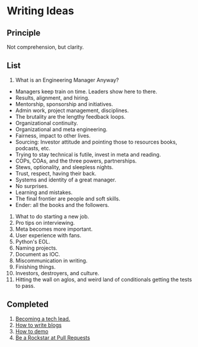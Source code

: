 # Writing Ideas

## Principle

Not comprehension, but clarity.

## List
1. What is an Engineering Manager Anyway?
  - Managers keep train on time. Leaders show here to there.
  - Results, alignment, and hiring.
  - Mentorship, sponsorship and initiatives.
  - Admin work, project management, disciplines.
  - The brutality are the lengthy feedback loops.
  - Organizational continuity.
  - Organizational and meta engineering.
  - Fairness, impact to other lives.
  - Sourcing: Investor attitude and pointing those to resources books, podcasts, etc.
  - Trying to stay technical is futile, invest in meta and reading.
  - COPs, COAs, and the three powers, partnerships.
  - Stews, optionality, and sleepless nights.
  - Trust, respect, having their back.
  - Systems and identity of a great manager.
  - No surprises.
  - Learning and mistakes.
  - The final frontier are people and soft skills.
  - Ender: all the books and the followers.
1. What to do starting a new job.
1. Pro tips on interviewing.
1. Meta becomes more important.
1. User experience with fans.
1. Python's EOL.
1. Naming projects.
1. Document as IOC.
1. Miscommunication in writing.
1. Finishing things.
1. Investors, destroyers, and culture.
1. Hitting the wall on aglos, and weird land of conditionals getting the tests to pass.

## Completed
1. [Becoming a tech lead.](https://dev.to/solidi/what-is-a-tech-lead-anyway-483p)
1. [How to write blogs](https://medium.com/@solidi/the-one-about-blogging-cd9e65a2055b)
1. [How to demo](https://dev.to/solidi/how-to-crush-your-next-team-demo-2bb5)
1. [Be a Rockstar at Pull Requests](https://dev.to/solidi/be-a-rockstar-at-pull-requests-1e4f)
